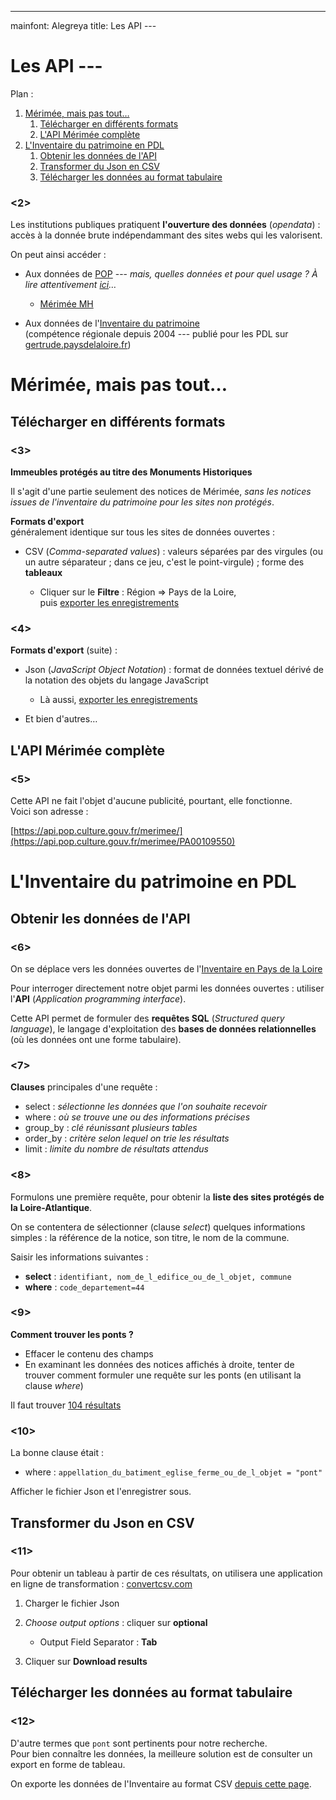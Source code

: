---
mainfont: Alegreya
title:  Les API ---

 Les API ---
=====

Plan :

1. [Mérimée, mais pas tout…](#t1)
	1. [Télécharger en différents formats ](#t1-1)
	2. [L'API Mérimée complète ](#t1-2)
2. [L'Inventaire du patrimoine en PDL](#t2)
	1. [Obtenir les données de l'API ](#t2-1)
	2. [Transformer du Json en CSV ](#t2-2)
	3. [Télécharger les données au format tabulaire ](#t2-3)

<!--FINET-->


### <2>

Les institutions publiques pratiquent **l'ouverture des données** (*opendata*) : accès à la donnée brute indépendammant des sites webs qui les valorisent.

On peut ainsi accéder :

- Aux données de [POP](https://pop.culture.gouv.fr/opendata) --- *mais, quelles données et pour quel usage ? À lire attentivement [ici](https://data.culture.gouv.fr/explore/dataset/liste-des-immeubles-proteges-au-titre-des-monuments-historiques/information/?disjunctive.departement_en_lettres)…*
	
	- [Mérimée MH](https://data.culture.gouv.fr/explore/dataset/liste-des-immeubles-proteges-au-titre-des-monuments-historiques/table/?disjunctive.departement_en_lettres)

- Aux données de l'[Inventaire du patrimoine](https://data.paysdelaloire.fr/explore/dataset/234400034_052-001_inventaire-du-patrimoine-rpdl/information/) \
(compétence régionale depuis 2004 --- publié pour les PDL sur [gertrude.paysdelaloire.fr](https://gertrude.paysdelaloire.fr/))


<a id='t1'/>

# Mérimée, mais pas tout…
[comment1]: <2> (TITRE1)


<a id='t1-1'/>

## Télécharger en différents formats 

### <3>

**Immeubles protégés au titre des Monuments Historiques**

Il s'agit d'une partie seulement des notices de Mérimée, *sans les notices issues de l'inventaire du patrimoine pour les sites non protégés*.

**Formats d'export**\
 généralement identique sur tous les sites de données ouvertes :

- CSV (*Comma-separated values*) : valeurs séparées par des virgules (ou un autre séparateur ; dans ce jeu, c'est le point-virgule) ; forme des **tableaux**
	
	- Cliquer sur le **Filtre** : Région => Pays de la Loire,\
	puis [exporter les enregistrements](https://data.culture.gouv.fr/api/explore/v2.1/catalog/datasets/liste-des-immeubles-proteges-au-titre-des-monuments-historiques/exports/csv?lang=fr&refine=region%3A%22Pays%20de%20la%20Loire%22&timezone=Europe%2FBerlin&use_labels=true&delimiter=%3B)


### <4>

**Formats d'export** (suite) : 

- Json (*JavaScript Object Notation*) : format de données textuel dérivé de la notation des objets du langage JavaScript

	- Là aussi, [exporter les enregistrements](https://data.culture.gouv.fr/api/explore/v2.1/catalog/datasets/liste-des-immeubles-proteges-au-titre-des-monuments-historiques/exports/json?lang=fr&refine=region%3A%22Pays%20de%20la%20Loire%22&timezone=Europe%2FBerlin)

- Et bien d'autres…


<a id='t1-2'/>

## L'API Mérimée complète 

### <5>

Cette API ne fait l'objet d'aucune publicité, pourtant, elle fonctionne.\
Voici son adresse :

[https://api.pop.culture.gouv.fr/merimee/](https://api.pop.culture.gouv.fr/merimee/PA00109550)


<a id='t2'/>

# L'Inventaire du patrimoine en PDL
[comment4]: <5> (TITRE1)


<a id='t2-1'/>

## Obtenir les données de l'API 

### <6>

On se déplace vers les données ouvertes de l'[Inventaire en Pays de la Loire](https://data.paysdelaloire.fr/explore/dataset/234400034_052-001_inventaire-du-patrimoine-rpdl/information/)

Pour interroger directement notre objet parmi les données ouvertes : utiliser l'**API** (*Application programming interface*).

Cette API permet de formuler des **requêtes SQL** (*Structured query language*), le langage d'exploitation des **bases de données relationnelles** (où les données ont une forme tabulaire).


### <7>

**Clauses** principales d'une requête :

- select : *sélectionne les données que l'on souhaite recevoir*
- where : *où se trouve une ou des informations précises*
- group_by : *clé réunissant plusieurs tables*
- order_by : *critère selon lequel on trie les résultats*
- limit : *limite du nombre de résultats attendus*


### <8>

Formulons une première requête, pour obtenir la **liste des sites protégés de la Loire-Atlantique**.

On se contentera de sélectionner (clause *select*) quelques informations simples : la référence de la notice, son titre, le nom de la commune.

Saisir les informations suivantes :

- **select** : `identifiant, nom_de_l_edifice_ou_de_l_objet, commune`
- **where** : `code_departement=44`


### <9>

**Comment trouver les ponts ?**

- Effacer le contenu des champs
- En examinant les données des notices affichés à droite, tenter de trouver comment formuler une requête sur les ponts (en utilisant la clause *where*)

Il faut trouver [104 résultats](https://data.paysdelaloire.fr/api/explore/v2.1/catalog/datasets/234400034_052-001_inventaire-du-patrimoine-rpdl/records?where=appellation_du_batiment_eglise_ferme_ou_de_l_objet%3D%22pont%22&limit=20)


### <10>

La bonne clause était :

- where : `appellation_du_batiment_eglise_ferme_ou_de_l_objet = "pont"`

Afficher le fichier Json et l'enregistrer sous.


<a id='t2-2'/>

## Transformer du Json en CSV 

### <11>

Pour obtenir un tableau à partir de ces résultats, on utilisera une application en ligne de transformation : [convertcsv.com](https://www.convertcsv.com/json-to-csv.htm)

1. Charger le fichier Json
2. *Choose output options* : cliquer sur **optional**
	- Output Field Separator : **Tab**

3. Cliquer sur **Download results**


<a id='t2-3'/>

## Télécharger les données au format tabulaire 

### <12>

D'autre termes que `pont` sont pertinents pour notre recherche.\
Pour bien connaître les données, la meilleure solution est de consulter un export en forme de tableau.

On exporte les données de l'Inventaire au format CSV [depuis cette page](https://data.paysdelaloire.fr/explore/dataset/234400034_052-001_inventaire-du-patrimoine-rpdl/export/).